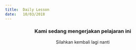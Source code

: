 ```yaml
---
title:  Daily Lesson
date:   10/03/2018
---
```


### <center>Kami sedang mengerjakan pelajaran ini</center>
<center>Silahkan kembali lagi nanti</center>